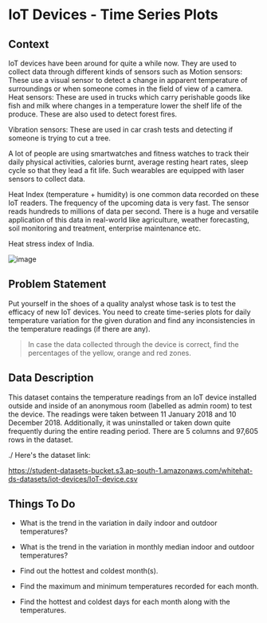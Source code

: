 # IoT Devices - Time Series Plots


## Context

IoT devices have been around for quite a while now. They are used to collect data through different kinds of sensors such as Motion sensors: These use a visual sensor to detect a change in apparent temperature of surroundings or when someone comes in the field of view of a camera. Heat sensors: These are used in trucks which carry perishable goods like fish and milk where changes in a temperature lower the shelf life of the produce. These are also used to detect forest fires.

Vibration sensors: These are used in car crash tests and detecting if someone is trying to cut a tree.

A lot of people are using smartwatches and fitness watches to track their daily physical activities, calories burnt, average resting heart rates, sleep cycle so that they lead a fit life. Such wearables are equipped with laser sensors to collect data.

Heat Index (temperature + humidity) is one common data recorded on these IoT readers. The frequency of the upcoming data is very fast. The sensor reads hundreds to millions of data per second. There is a huge and versatile application of this data in real-world like agriculture, weather forecasting, soil monitoring and treatment, enterprise maintenance etc.

Heat stress index of India.

![image](https://user-images.githubusercontent.com/78560363/230477120-90c85909-04e9-4c31-8342-9879789bdc32.png)

## Problem Statement
Put yourself in the shoes of a quality analyst whose task is to test the efficacy of new IoT devices. You need to create time-series plots for daily temperature variation for the given duration and find any inconsistencies in the temperature readings (if there are any).

> In case the data collected through the device is correct, find the percentages of the yellow, orange and red zones.

## Data Description
This dataset contains the temperature readings from an IoT device installed outside and inside of an anonymous room (labelled as admin room) to test the device. The readings were taken between 11 January 2018 and 10 December 2018. Additionally, it was uninstalled or taken down quite frequently during the entire reading period. There are 5 columns and 97,605 rows in the dataset.

./ Here's the dataset link:

https://student-datasets-bucket.s3.ap-south-1.amazonaws.com/whitehat-ds-datasets/iot-devices/IoT-device.csv

## Things To Do
- What is the trend in the variation in daily indoor and outdoor temperatures?

* What is the trend in the variation in monthly median indoor and outdoor temperatures?

+ Find out the hottest and coldest month(s).

- Find the maximum and minimum temperatures recorded for each month.

* Find the hottest and coldest days for each month along with the temperatures.
